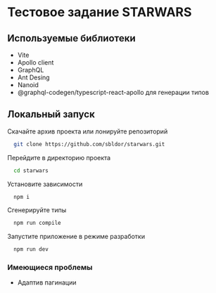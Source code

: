 # Тестовое задание STARWARS

## Используемые библиотеки
* Vite
* Apollo client
* GraphQL
* Ant Desing
* Nanoid
* @graphql-codegen/typescript-react-apollo для генерации типов

## Локальный запуск 

Cкачайте архив проекта
или лонируйте репозиторий 
```bash
  git clone https://github.com/sbldor/starwars.git
```

Перейдите в директорию проекта
```bash
  cd starwars
```

Установите зависимости
```bash
  npm i
```

Сгенерируйте типы
```bash
  npm run compile
```

Запустите приложение в режиме разработки
```bash
  npm run dev
```

### Имеющиеся проблемы
* Адаптив пагинации